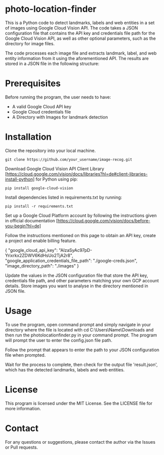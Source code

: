 # photo-location-finder
This is a Python code to detect landmarks, labels and web entities in a set of images using Google Cloud Vision API. The code takes a JSON configuration file that contains the API key and credentials file path for the Google Cloud Vision API, as well as other optional parameters, such as the directory for image files.

The code processes each image file and extracts landmark, label, and web entity information from it using the aforementioned API. The results are stored in a JSON file in the following structure:

# Prerequisites

Before running the program, the user needs to have:

* A valid Google Cloud API key
* Google Cloud credentials file
* A Directory with Images for landmark detection
    
# Installation

Clone the repository into your local machine.

```git clone https://github.com/your_username/image-recog.git```

Download Google Cloud Vision API Client Library [https://cloud.google.com/vision/docs/libraries?hl=de#client-libraries-install-python] for Python using pip:

```pip install google-cloud-vision```

Install dependencies listed in requirements.txt by running:

```pip install -r requirements.txt```

Set up a Google Cloud Platform account by following the instructions given in official documentation [https://cloud.google.com/vision/docs/before-you-begin?hl=de]

Follow the instructions mentioned on this page to obtain an API key, create a project and enable billing feature.

 {
     "google_cloud_api_key": "AIzaSyAc97pD-Yrixrkx2ZDWV6KdHsUo2TjA2r8",
     "google_application_credentials_file_path": "./google-creds.json",
     "image_directory_path": "./images"
  }
  
Update the values in the JSON configuration file that store the API key, credentials file path, and other parameters matching your own GCP account details.
Store images you want to analyse in the directory mentioned in JSON file.

# Usage

To use the program, open command prompt and simply navigate in your directory where the file is located with cd C:\Users\Name\Downloads and then run the photolocationfinder.py in your command prompt. The program will prompt the user to enter the config.json file path. 

Follow the prompt that appears to enter the path to your JSON configuration file when prompted.

Wait for the process to complete, then check for the output file 'result.json', which has the detected landmarks, labels and web entities.

# License

This program is licensed under the MIT License. See the LICENSE file for more information.

# Contact

For any questions or suggestions, please contact the author via the Issues or Pull requests.
